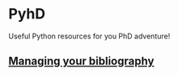 # PyhD

Useful Python resources for you PhD adventure!

## [Managing your bibliography](PyhD-bibliography)
